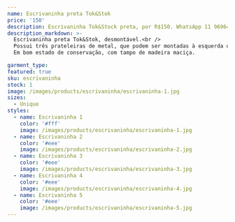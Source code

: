 ```yaml
---
name: Escrivaninha preta Tok&Stok
price: '150'
description: Escrivaninha Tok&Stock preta, por R$150. WhatsApp 11 96964-1752
description_markdown: >-
  Escrivaninha preta Tok&Stok, desmontável.<br />
  Possui três prateleiras de metal, que podem ser montadas à esquerda ou à direita.<br />
  Em bom estado de conservação, com tampo de madeira maciça.

garment_type:
featured: true
sku: escrivaninha
stock: 1
image: /images/products/escrivaninha/escrivaninha-1.jpg
sizes:
  - Unique
styles:
  - name: Escrivaninha 1
    color: '#fff'
    image: /images/products/escrivaninha/escrivaninha-1.jpg
  - name: Escrivaninha 2
    color: '#eee'
    image: /images/products/escrivaninha/escrivaninha-2.jpg
  - name: Escrivaninha 3
    color: '#eee'
    image: /images/products/escrivaninha/escrivaninha-3.jpg
  - name: Escrivaninha 4
    color: '#eee'
    image: /images/products/escrivaninha/escrivaninha-4.jpg
  - name: Escrivaninha 5
    color: '#eee'
    image: /images/products/escrivaninha/escrivaninha-5.jpg
---
```

